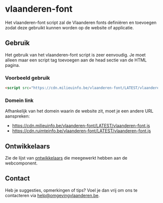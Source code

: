 # vlaanderen-font

Het vlaanderen-font script zal de Vlaanderen fonts definiëren en toevoegen zodat deze gebruikt kunnen worden op de website of applicatie.

## Gebruik

Het gebruik van het vlaanderen-font script is zeer eenvoudig. Je moet alleen maar een script tag toevoegen aan de head sectie van de HTML pagina.

### Voorbeeld gebruik

```html
<script src="https://cdn.milieuinfo.be/vlaanderen-font/LATEST/vlaanderen-font.js"></script>
```

### Domein link
Afhankelijk van het domein waarin de website zit, moet je een andere URL aanspreken:
- https://cdn.milieuinfo.be/vlaanderen-font/LATEST/vlaanderen-font.js
- https://cdn.ruimteinfo.be/vlaanderen-font/LATEST/vlaanderen-font.js

## Ontwikkelaars

Zie de lijst van [ontwikkelaars](https://github.com/milieuinfo/browser-support/graphs/contributors) die meegewerkt hebben aan de webcomponent.

## Contact

Heb je suggesties, opmerkingen of tips? Voel je dan vrij om ons te contacteren via help@omgevingvlaanderen.be.